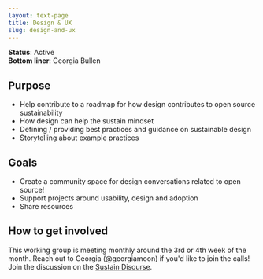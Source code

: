 ```yaml
---
layout: text-page
title: Design & UX
slug: design-and-ux
---
```


**Status**: Active<br>
**Bottom liner**: Georgia Bullen<br>

## Purpose

- Help contribute to a roadmap for how design contributes to open source sustainability
- How design can help the sustain mindset
- Defining / providing best practices and guidance on sustainable design
- Storytelling about example practices

## Goals

- Create a community space for design conversations related to open source!
- Support projects around usability, design and adoption
- Share resources


## How to get involved

This working group is meeting monthly around the 3rd or 4th week of the month. Reach out to Georgia (@georgiamoon) if you'd like to join the calls! Join the discussion on the [Sustain Disourse](https://discourse.sustainoss.org/t/design-ux-working-group/348).

